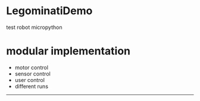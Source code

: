 # LegominatiDemo
test robot micropython 

# modular implementation
- motor control
- sensor control
- user control
- different runs

---


